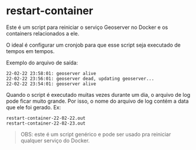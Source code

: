 # restart-container

Este é um script para reiniciar o serviço Geoserver no Docker e os containers relacionados a ele.

O ideal é configurar um cronjob para que esse script seja executado de tempos em tempos.

Exemplo do arquivo de saída:

```
22-02-22 23:58:01: geoserver alive
22-02-22 23:56:01: geoserver dead, updating geoserver...
22-02-22 23:54:01: geoserver alive
```

Quando o script é executado muitas vezes durante um dia, o arquivo de log pode ficar muito grande. Por isso, o nome do arquivo de log contém a data que ele foi gerado. Ex:

```
restart-container-22-02-22.out
restart-container-22-02-23.out
```

> OBS: este é um script genérico e pode ser usado pra reiniciar qualquer serviço do Docker.